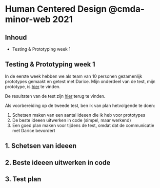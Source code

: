 # Human Centered Design @cmda-minor-web 2021

## Inhoud
* Testing & Prototyping week 1

## Testing & Prototyping week 1
In de eerste week hebben we als team van 10 personen gezamenlijk prototypes gemaakt en getest met Darice. Mijn onderdeel van de test, mijn prototype, is [hier](#) te vinden.

De resultaten van de test zijn [hier](https://github.com/StanBankras/human-centered-design-2021/wiki/Test-verslag-1) terug te vinden.

Als voorbereiding op de tweede test, ben ik van plan hetvolgende te doen:
1. Schetsen maken van een aantal ideeen die ik heb voor prototypes
2. De beste ideeen uitwerken in code (simpel, maar werkend)
3. Een goed plan maken voor tijdens de test, omdat dat de communicatie met Darice bevordert

## 1. Schetsen van ideeen

## 2. Beste ideeen uitwerken in code

## 3. Test plan